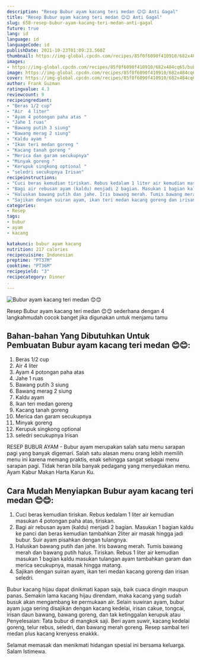 ```yaml
---
description: "Resep Bubur ayam kacang teri medan 😊😊 Anti Gagal"
title: "Resep Bubur ayam kacang teri medan 😊😊 Anti Gagal"
slug: 658-resep-bubur-ayam-kacang-teri-medan-anti-gagal
future: true
lang: id
language: id
languageCode: id
publishDate: 2021-10-23T01:09:23.560Z 
thumbnail: https://img-global.cpcdn.com/recipes/85f0f6090f410910/682x484cq65/bubur-ayam-kacang-teri-medan-foto-resep-utama.png
images:
- https://img-global.cpcdn.com/recipes/85f0f6090f410910/682x484cq65/bubur-ayam-kacang-teri-medan-foto-resep-utama.png
image: https://img-global.cpcdn.com/recipes/85f0f6090f410910/682x484cq65/bubur-ayam-kacang-teri-medan-foto-resep-utama.png
cover: https://img-global.cpcdn.com/recipes/85f0f6090f410910/682x484cq65/bubur-ayam-kacang-teri-medan-foto-resep-utama.png
author: Frank Guzman
ratingvalue: 4.3
reviewcount: 9
recipeingredient:
- "Beras 1/2 cup"
- "Air  4 liter"
- "Ayam 4 potongan paha atas "
- "Jahe 1 ruas"
- "Bawang putih 3 siung"
- "Bawang merag 2 siung"
- "Kaldu ayam "
- "Ikan teri medan goreng "
- "Kacang tanah goreng "
- "Merica dan garam secukupnya"
- "Minyak goreng "
- "Kerupuk singkong optional "
- "seledri secukupnya Irisan"
recipeinstructions:
- "Cuci beras kemudian tiriskan. Rebus kedalam 1 liter air kemudian masukan 4 potongan paha atas, tiriskan."
- "Bagi air rebusan ayam (kaldu) menjadi 2 bagian. Masukan 1 bagian kaldu ke panci dan beras kemudian tambahkan 2liter air masak hingga jadi bubur. Suir ayam pisahkan dengan tulangnya."
- "Haluskan bawang putih dan jahe. Iris bawang merah. Tumis bawang merah dan bawang putih halus. Tiriskan. Rebus 1 liter air kemudian masukan 1 bagian kaldu masukan tulangan ayam tambahkan garam dan merica secukupnya, masak hingga matang."
- "Sajikan dengan suiran ayam, ikan teri medan kacang goreng dan irisan seledri."
categories:
- Resep
tags:
- bubur
- ayam
- kacang

katakunci: bubur ayam kacang 
nutrition: 217 calories
recipecuisine: Indonesian
preptime: "PT37M"
cooktime: "PT36M"
recipeyield: "3"
recipecategory: Dinner
. 
---
```



![Bubur ayam kacang teri medan 😊😊](https://img-global.cpcdn.com/recipes/85f0f6090f410910/682x484cq65/bubur-ayam-kacang-teri-medan-foto-resep-utama.png)

Resep Bubur ayam kacang teri medan 😊😊  sederhana dengan 4 langkahmudah cocok banget jika digunakan untuk menjamu tamu

<!--inarticleads1-->

## Bahan-bahan Yang Dibutuhkan Untuk Pembuatan Bubur ayam kacang teri medan 😊😊:

1. Beras 1/2 cup
1. Air  4 liter
1. Ayam 4 potongan paha atas 
1. Jahe 1 ruas
1. Bawang putih 3 siung
1. Bawang merag 2 siung
1. Kaldu ayam 
1. Ikan teri medan goreng 
1. Kacang tanah goreng 
1. Merica dan garam secukupnya
1. Minyak goreng 
1. Kerupuk singkong optional 
1. seledri secukupnya Irisan

RESEP BUBUR AYAM - Bubur ayam merupakan salah satu menu sarapan pagi yang banyak digemari. Salah satu alasan menu orang lebih memilih menu ini karena memang praktis, enak sehingga sangat sebagai menu sarapan pagi. Tidak heran bila banyak pedagang yang menyediakan menu. Ayam Kabur Makan Harta Karun Ku. 

<!--inarticleads2-->

## Cara Mudah Menyiapkan Bubur ayam kacang teri medan 😊😊:

1. Cuci beras kemudian tiriskan. Rebus kedalam 1 liter air kemudian masukan 4 potongan paha atas, tiriskan.
1. Bagi air rebusan ayam (kaldu) menjadi 2 bagian. Masukan 1 bagian kaldu ke panci dan beras kemudian tambahkan 2liter air masak hingga jadi bubur. Suir ayam pisahkan dengan tulangnya.
1. Haluskan bawang putih dan jahe. Iris bawang merah. Tumis bawang merah dan bawang putih halus. Tiriskan. Rebus 1 liter air kemudian masukan 1 bagian kaldu masukan tulangan ayam tambahkan garam dan merica secukupnya, masak hingga matang.
1. Sajikan dengan suiran ayam, ikan teri medan kacang goreng dan irisan seledri.


Bubur kacang hijau dapat dinikmati kapan saja, baik cuaca dingin maupun panas. Semakin lama kacang hijau direndam, maka kacang yang sudah busuk akan mengambang ke permukaan air. Selain suwiran ayam, bubur ayam juga sering disajikan dengan kacang kedelai, irisan cakue, tongcai, irisan daun bawang, bawang goreng, dan tak ketinggalan kerupuk atau Penyelesaian: Tata bubur di mangkok saji. Beri ayam suwir, kacang kedelai goreng, telur rebus, seledri, dan bawang merah goreng. Resep sambal teri medan plus kacang krenyess enakkk. 

Selamat memasak dan menikmati hidangan spesial ini bersama keluarga. Salam Istimewa.
